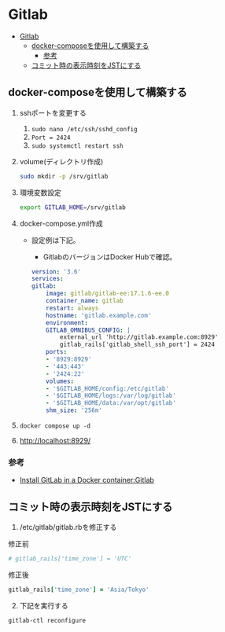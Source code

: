 # Gitlab

- [Gitlab](#gitlab)
  - [docker-composeを使用して構築する](#docker-composeを使用して構築する)
    - [参考](#参考)
  - [コミット時の表示時刻をJSTにする](#コミット時の表示時刻をjstにする)

## docker-composeを使用して構築する

1. sshポートを変更する
    1. `sudo nano /etc/ssh/sshd_config`
    2. `Port = 2424`
    3. `sudo systemctl restart ssh`
2. volume(ディレクトリ作成)

    ``` bash
    sudo mkdir -p /srv/gitlab
    ```

3. 環境変数設定

    ``` bash
    export GITLAB_HOME=/srv/gitlab
    ```

4. docker-compose.yml作成
    - 設定例は下記。
        - GitlabのバージョンはDocker Hubで確認。

        ``` yml
        version: '3.6'
        services:
        gitlab:
            image: gitlab/gitlab-ee:17.1.6-ee.0
            container_name: gitlab
            restart: always
            hostname: 'gitlab.example.com'
            environment:
            GITLAB_OMNIBUS_CONFIG: |
                external_url 'http://gitlab.example.com:8929'
                gitlab_rails['gitlab_shell_ssh_port'] = 2424
            ports:
            - '8929:8929'
            - '443:443'
            - '2424:22'
            volumes:
            - '$GITLAB_HOME/config:/etc/gitlab'
            - '$GITLAB_HOME/logs:/var/log/gitlab'
            - '$GITLAB_HOME/data:/var/opt/gitlab'
            shm_size: '256m'
        ```

5. `docker compose up -d`
6. [http://localhost:8929/](http://localhost:8929/)

### 参考

- [Install GitLab in a Docker container:Gitlab](https://docs.gitlab.com/ee/install/docker/installation.html)

## コミット時の表示時刻をJSTにする

1. /etc/gitlab/gitlab.rbを修正する

修正前

``` ruby
# gitlab_rails['time_zone'] = 'UTC'
```

修正後

``` ruby
gitlab_rails['time_zone'] = 'Asia/Tokyo'
```

2. 下記を実行する

``` sh
gitlab-ctl reconfigure
```
